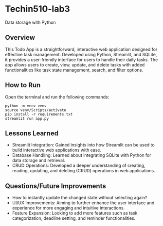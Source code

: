 # Techin510-lab3
Data storage with Python

## Overview
This Todo App is a straightforward, interactive web application designed for effective task management. Developed using Python, Streamlit, and SQLite, it provides a user-friendly interface for users to handle their daily tasks. The app allows users to create, view, update, and delete tasks with added functionalities like task state management, search, and filter options.

## How to Run

Open the terminal and run the following commands:

```
python -m venv venv
source venv/Scripts/activate
pip install -r requirements.txt
streamlit run app.py
```

## Lessons Learned

- Streamlit Integration: Gained insights into how Streamlit can be used to build interactive web applications with ease.
- Database Handling: Learned about integrating SQLite with Python for data storage and retrieval.
- CRUD Operations: Developed a deeper understanding of creating, reading, updating, and deleting (CRUD) operations in web applications.


## Questions/Future Improvements
- How to instantly update the changed state without selecting again?
- UI/UX Improvements: Aiming to further enhance the user interface and experience for more engaging and intuitive interactions.
- Feature Expansion: Looking to add more features such as task categorization, deadline setting, and reminder functionalities.